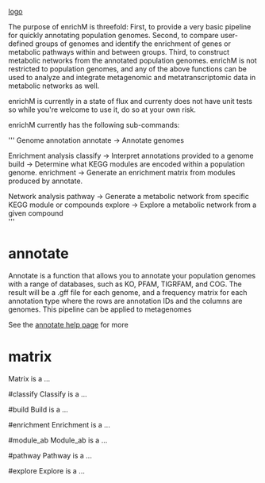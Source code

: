 [logo](logo/logo.png)

The purpose of enrichM is threefold: First, to provide a very basic pipeline for quickly annotating population genomes. Second, to compare user-defined groups of genomes and identify the enrichment of genes or metabolic pathways within and between groups. Third, to construct metabolic networks from the annotated population genomes. enrichM is not restricted to population genomes, and any of the above functions can be used to analyze and integrate metagenomic and metatranscriptomic data in metabolic networks as well. 

enrichM is currently in a state of flux and currenty does not have unit tests so while you're welcome to use it, do so at your own risk.

enrichM currently has the following sub-commands:

'''
  Genome annotation
    annotate    -> Annotate genomes

  Enrichment analysis
    classify    -> Interpret annotations provided to a genome
    build       -> Determine what KEGG modules are encoded within a population genome.
    enrichment  -> Generate an enrichment matrix from modules produced by annotate.
    
  Network analysis
    pathway     -> Generate a metabolic network from specific KEGG module or compounds
    explore     -> Explore a metabolic network from a given compound            
'''

# annotate
Annotate is a function that allows you to annotate your population genomes with a range of databases, such as KO, PFAM, TIGRFAM, and COG. The result will be a .gff file for each genome, and a frequency matrix for each annotation type where the rows are annotation IDs and the columns are genomes. This pipeline can be applied to metagenomes

See the [annotate help page](https://github.com/geronimp/enrichm/wiki) for more

# matrix
Matrix is a ...


#classify
Classify is a ...

#build
Build is a ...

#enrichment
Enrichment is a ...

#module_ab
Module_ab is a ...

#pathway
Pathway is a ...

#explore
Explore is a ...
